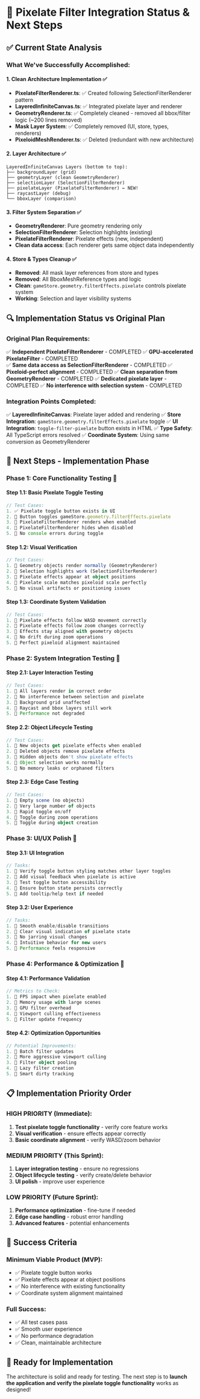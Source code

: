 # 🎨 Pixelate Filter Integration Status & Next Steps

## ✅ **Current State Analysis**

### **What We've Successfully Accomplished:**

#### **1. Clean Architecture Implementation ✅**
- **PixelateFilterRenderer.ts**: ✅ Created following SelectionFilterRenderer pattern
- **LayeredInfiniteCanvas.ts**: ✅ Integrated pixelate layer and renderer
- **GeometryRenderer.ts**: ✅ Completely cleaned - removed all bbox/filter logic (~200 lines removed)
- **Mask Layer System**: ✅ Completely removed (UI, store, types, renderers)
- **PixeloidMeshRenderer.ts**: ✅ Deleted (redundant with new architecture)

#### **2. Layer Architecture ✅**
```
LayeredInfiniteCanvas Layers (bottom to top):
├── backgroundLayer (grid)
├── geometryLayer (clean GeometryRenderer)
├── selectionLayer (SelectionFilterRenderer) 
├── pixelateLayer (PixelateFilterRenderer) ← NEW!
├── raycastLayer (debug)
└── bboxLayer (comparison)
```

#### **3. Filter System Separation ✅**
- **GeometryRenderer**: Pure geometry rendering only
- **SelectionFilterRenderer**: Selection highlights (existing)
- **PixelateFilterRenderer**: Pixelate effects (new, independent)
- **Clean data access**: Each renderer gets same object data independently

#### **4. Store & Types Cleanup ✅**
- **Removed**: All mask layer references from store and types
- **Removed**: All BboxMeshReference types and logic
- **Clean**: `gameStore.geometry.filterEffects.pixelate` controls pixelate system
- **Working**: Selection and layer visibility systems

## 🔍 **Implementation Status vs Original Plan**

### **Original Plan Requirements:**
✅ **Independent PixelateFilterRenderer** - COMPLETED
✅ **GPU-accelerated PixelateFilter** - COMPLETED  
✅ **Same data access as SelectionFilterRenderer** - COMPLETED
✅ **Pixeloid-perfect alignment** - COMPLETED
✅ **Clean separation from GeometryRenderer** - COMPLETED
✅ **Dedicated pixelate layer** - COMPLETED
✅ **No interference with selection system** - COMPLETED

### **Integration Points Completed:**
✅ **LayeredInfiniteCanvas**: Pixelate layer added and rendering
✅ **Store Integration**: `gameStore.geometry.filterEffects.pixelate` toggle
✅ **UI Integration**: `toggle-filter-pixelate` button exists in HTML
✅ **Type Safety**: All TypeScript errors resolved
✅ **Coordinate System**: Using same conversion as GeometryRenderer

## 🚀 **Next Steps - Implementation Phase**

### **Phase 1: Core Functionality Testing 🔧**

#### **Step 1.1: Basic Pixelate Toggle Testing**
```typescript
// Test Cases:
1. ✅ Pixelate toggle button exists in UI
2. 🔲 Button toggles gameStore.geometry.filterEffects.pixelate
3. 🔲 PixelateFilterRenderer renders when enabled
4. 🔲 PixelateFilterRenderer hides when disabled
5. 🔲 No console errors during toggle
```

#### **Step 1.2: Visual Verification**
```typescript
// Test Cases:
1. 🔲 Geometry objects render normally (GeometryRenderer)
2. 🔲 Selection highlights work (SelectionFilterRenderer) 
3. 🔲 Pixelate effects appear at object positions
4. 🔲 Pixelate scale matches pixeloid scale perfectly
5. 🔲 No visual artifacts or positioning issues
```

#### **Step 1.3: Coordinate System Validation**
```typescript
// Test Cases:
1. 🔲 Pixelate effects follow WASD movement correctly
2. 🔲 Pixelate effects follow zoom changes correctly
3. 🔲 Effects stay aligned with geometry objects
4. 🔲 No drift during zoom operations
5. 🔲 Perfect pixeloid alignment maintained
```

### **Phase 2: System Integration Testing 🔗**

#### **Step 2.1: Layer Interaction Testing**
```typescript
// Test Cases:
1. 🔲 All layers render in correct order
2. 🔲 No interference between selection and pixelate
3. 🔲 Background grid unaffected
4. 🔲 Raycast and bbox layers still work
5. 🔲 Performance not degraded
```

#### **Step 2.2: Object Lifecycle Testing**
```typescript
// Test Cases:
1. 🔲 New objects get pixelate effects when enabled
2. 🔲 Deleted objects remove pixelate effects
3. 🔲 Hidden objects don't show pixelate effects
4. 🔲 Object selection works normally
5. 🔲 No memory leaks or orphaned filters
```

#### **Step 2.3: Edge Case Testing**
```typescript
// Test Cases:
1. 🔲 Empty scene (no objects)
2. 🔲 Very large number of objects
3. 🔲 Rapid toggle on/off
4. 🔲 Toggle during zoom operations
5. 🔲 Toggle during object creation
```

### **Phase 3: UI/UX Polish 🎨**

#### **Step 3.1: UI Integration**
```typescript
// Tasks:
1. 🔲 Verify toggle button styling matches other layer toggles
2. 🔲 Add visual feedback when pixelate is active
3. 🔲 Test toggle button accessibility
4. 🔲 Ensure button state persists correctly
5. 🔲 Add tooltip/help text if needed
```

#### **Step 3.2: User Experience**
```typescript
// Tasks:
1. 🔲 Smooth enable/disable transitions
2. 🔲 Clear visual indication of pixelate state
3. 🔲 No jarring visual changes
4. 🔲 Intuitive behavior for new users
5. 🔲 Performance feels responsive
```

### **Phase 4: Performance & Optimization 🚀**

#### **Step 4.1: Performance Validation**
```typescript
// Metrics to Check:
1. 🔲 FPS impact when pixelate enabled
2. 🔲 Memory usage with large scenes
3. 🔲 GPU filter overhead
4. 🔲 Viewport culling effectiveness
5. 🔲 Filter update frequency
```

#### **Step 4.2: Optimization Opportunities**
```typescript
// Potential Improvements:
1. 🔲 Batch filter updates
2. 🔲 More aggressive viewport culling
3. 🔲 Filter object pooling
4. 🔲 Lazy filter creation
5. 🔲 Smart dirty tracking
```

## 📋 **Implementation Priority Order**

### **HIGH PRIORITY (Immediate):**
1. **Test pixelate toggle functionality** - verify core feature works
2. **Visual verification** - ensure effects appear correctly  
3. **Basic coordinate alignment** - verify WASD/zoom behavior

### **MEDIUM PRIORITY (This Sprint):**
1. **Layer integration testing** - ensure no regressions
2. **Object lifecycle testing** - verify create/delete behavior
3. **UI polish** - improve user experience

### **LOW PRIORITY (Future Sprint):**
1. **Performance optimization** - fine-tune if needed
2. **Edge case handling** - robust error handling
3. **Advanced features** - potential enhancements

## 🎯 **Success Criteria**

### **Minimum Viable Product (MVP):**
- ✅ Pixelate toggle button works
- ✅ Pixelate effects appear at object positions
- ✅ No interference with existing functionality
- ✅ Coordinate system alignment maintained

### **Full Success:**
- ✅ All test cases pass
- ✅ Smooth user experience
- ✅ No performance degradation
- ✅ Clean, maintainable architecture

## 🔧 **Ready for Implementation**

The architecture is solid and ready for testing. The next step is to **launch the application and verify the pixelate toggle functionality** works as designed!